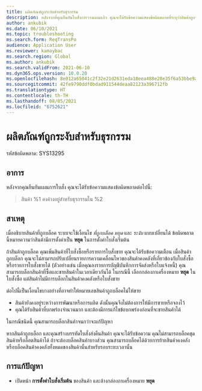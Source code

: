 ```yaml
---
title: ผลิตภัณฑ์ถูกระงับสำหรับธุรกรรม
description: หลังจากที่คุณยืนยันใบสั่งการวางแผนแล้ว คุณจะได้รับข้อความแสดงข้อผิดพลาดที่ระบุว่าสินค้าถูกระงับไว้สำหรับธุรกรรม
author: ankubik
ms.date: 06/10/2021
ms.topic: troubleshooting
ms.search.form: ReqTransPo
audience: Application User
ms.reviewer: kamaybac
ms.search.region: Global
ms.author: ankubik
ms.search.validFrom: 2021-06-10
ms.dyn365.ops.version: 10.0.20
ms.openlocfilehash: 8e012a65041c2f32e21d2631eda18eea488e28e35f6a53bbe9a67c08159765e1
ms.sourcegitcommit: 42fe9790ddf0bdad911544deaa82123a396712fb
ms.translationtype: HT
ms.contentlocale: th-TH
ms.lasthandoff: 08/05/2021
ms.locfileid: "6752621"
---
```

# <a name="product-is-on-hold-for-transactions"></a>ผลิตภัณฑ์ถูกระงับสำหรับธุรกรรม

รหัสข้อผิดพลาด: SYS13295

## <a name="symptoms"></a>อาการ

หลังจากคุณยืนยันแผนการใบสั่ง คุณจะได้รับข้อความแสดงข้อผิดพลาดต่อไปนี้:

> สินค้า %1 คงค้างอยู่สำหรับธุรกรรมใน %2

## <a name="cause"></a>สาเหตุ

เมื่ออธิบายสินค้าที่ถูกบล็อค ระบบจะใช้เงื่อนไข *ที่ถูกบล็อค* *หยุด* และ *ระงับ* แบบเปลี่ยนได้ ข้อผิดพลาดนี้หมายความว่าสินค้ามีการตั้งค่าเป็น **หยุด** ในการตั้งค่าใบสั่งเริ่มต้น

ถ้าสินค้าถูกบล็อค คุณเพิ่มสินค้าที่ใบสั่งซื้อหรือรายการใบสั่งขาย คุณจะได้รับข้อความเตือน เมื่อสินค้าถูกบล็อก คุณจะไม่สามารถปรับเปลี่ยนรายการความเคลื่อนไหวของสินค้าคงคลังที่เกี่ยวข้องกับใบสั่งซื้อหรือรายการใบสั่งขายได้ (ตัวอย่างเช่น เมื่อคุณลงรายการบัญชีบันทึกการจัดส่งหรือใบแจ้งหนี้) คุณสามารถบล็อกสินค้าที่ซื้อและขายสินค้าในเวลาเดียวกันได้ ในกรณีนี้ เลือกกล่องกาเครื่องหมาย **หยุด** ในใบสั่งซื้อ แต่สินค้าไม่มีการบล็อกในสินค้าคงคลังหรือใบสั่งขาย

ต่อไปนี้เป็นเงื่อนไขบางอย่างที่อาจทําให้หมายเลขสินค้าถูกบล็อคไม่ให้ขาย

- สินค้ายังคงอยู่ระหว่างการพัฒนาหรือการผลิต ดังนั้นคุณจึงไม่ต้องการให้มีการขายหรือจองไว้
- คุณได้รับสินค้าที่บกพร่องจำนวนมาก และต้องมีการแก้ไขข้อบกพร่องก่อนที่จะขายสินค้าได้

ในกรณีชนิดนี้ คุณสามารถบล็อกสินค้าจนกว่าจะแก้ปัญหา

หากสินค้าถูกบล็อก และคุณสร้างบรรทัดใบสั่งส่งคืนสินค้า คุณจะได้รับข้อความ คุณไม่สามารถบล็อคชุดสินค้าหรือล็อตสินค้าได้ ถ้าจะต้องบล็อคสินค้าบางส่วน คุณสามารถบล็อคได้ด้วยการย้ายสินค้าคงคลัง หรือบล็อคสินค้าคงคลังทั้งหมดของสินค้านั้นสำหรับรอบระยะเวลานั้น

## <a name="resolution"></a>การแก้ปัญหา

- เปิดหน้า **การตั้งค่าใบสั่งเริ่มต้น** ของสินค้า และล้างกล่องกาเครื่องหมาย **หยุด**
